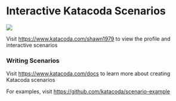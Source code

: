 # Interactive Katacoda Scenarios

[![](http://shields.katacoda.com/katacoda/shawn1979/count.svg)](https://www.katacoda.com/shawn1979 "Get your profile on Katacoda.com")

Visit https://www.katacoda.com/shawn1979 to view the profile and interactive scenarios

### Writing Scenarios
Visit https://www.katacoda.com/docs to learn more about creating Katacoda scenarios

For examples, visit https://github.com/katacoda/scenario-example
